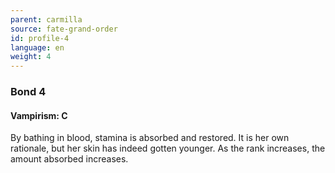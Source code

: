 ```yaml
---
parent: carmilla
source: fate-grand-order
id: profile-4
language: en
weight: 4
---
```


### Bond 4

#### Vampirism: C

By bathing in blood, stamina is absorbed and restored.
It is her own rationale, but her skin has indeed gotten younger.
As the rank increases, the amount absorbed increases.
